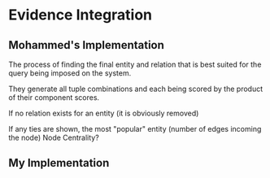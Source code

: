 # Evidence Integration

## Mohammed's Implementation

The process of finding the final entity and relation that is best suited for the query being imposed on the system.

They generate all tuple combinations and each being scored by the product of their component scores. 

If no relation exists for an entity (it is obviously removed)

If any ties are shown, the most "popular" entity (number of edges incoming the node) Node Centrality?

## My Implementation